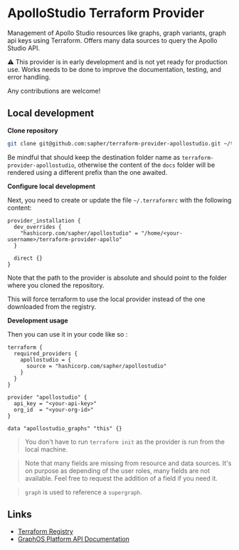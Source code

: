 # ApolloStudio Terraform Provider

Management of Apollo Studio resources like graphs, graph variants, graph api keys using Terraform.
Offers many data sources to query the Apollo Studio API.

:warning: This provider is in early development and is not yet ready for production use. Works needs to be done to improve the documentation, testing, and error handling.

Any contributions are welcome!

## Local development

**Clone repository**

```bash
git clone git@github.com:sapher/terraform-provider-apollostudio.git ~/terraform-provider-apollostudio
```

Be mindful that should keep the destination folder name as `terraform-provider-apollostudio`, otherwise the content of the `docs` folder will be rendered using a different prefix than the one awaited.

**Configure local development**

Next, you need to create or update the file `~/.terraformrc` with the following content:

```hcl
provider_installation {
  dev_overrides {
    "hashicorp.com/sapher/apollostudio" = "/home/<your-username>/terraform-provider-apollo"
  }

  direct {}
}
```

Note that the path to the provider is absolute and should point to the folder where you cloned the repository.

This will force terraform to use the local provider instead of the one downloaded from the registry.

**Development usage**

Then you can use it in your code like so :

```hcl
terraform {
  required_providers {
    apollostudio = {
      source = "hashicorp.com/sapher/apollostudio"
    }
  }
}

provider "apollostudio" {
  api_key = "<your-api-key>"
  org_id  = "<your-org-id>"
}

data "apollostudio_graphs" "this" {}
```

> You don't have to run `terraform init` as the provider is run from the local machine.

> Note that many fields are missing from resource and data sources. It's on purpose as depending of the user roles, many fields are not available. Feel free to request the addition of a field if you need it.

> `graph` is used to reference a `supergraph`.

## Links

- [Terraform Registry](https://registry.terraform.io/providers/sapher/apollostudio/latest)
- [GraphOS Platform API Documentation](https://www.apollographql.com/docs/graphos/platform-api/)

